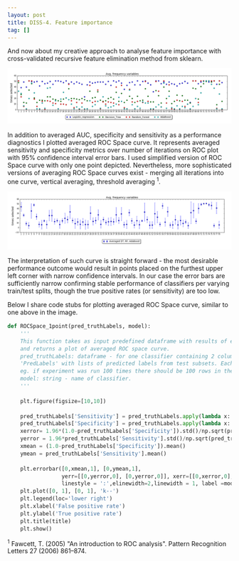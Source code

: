 ```yaml
---
layout: post
title: DISS-4. Feature importance
tag: []
---
```


And now about my creative approach to analyse feature importance with cross-validated recursive feature elimination method from sklearn.



![ROC Space curve](../images/CVRFE_analysisOfFeats.png)

In addition to averaged AUC, specificity and sensitivity as a performance diagnostics I plotted averaged ROC Space curve. It represents averaged sensitivity and specificity metrics over number of iterations on ROC plot with 95% confidence interval error bars.
I used simplified version of ROC Space curve with only one point depicted. Nevertheless, more sophisticated versions of averaging ROC Space curves exist - merging all iterations into one curve, vertical averaging, threshold averaging <sup>1</sup>.

![ROC Space curve](../images/CVRFE_analysisOfFeats_onlyTrees.png)

The interpretation of such curve is straight forward - the most desirable performance outcome would result in points placed on the furthest upper left corner with narrow confidence intervals. In our case the error bars are sufficiently narrow confirming stable performance of classifiers per varying train/test splits, though the true positive rates (or sensitivity) are too low.

Below I share code stubs for plotting averaged ROC Space curve, similar to one above in the image.


```python
def ROCSpace_1point(pred_truthLabels, model):
    '''
    This function takes as input predefined dataframe with results of experimental runs for one classifier 
    and returns a plot of averaged ROC space curve.
    pred_truthLabels: dataframe - for one classifier containing 2 columns: 'Truth' with lists of true labels and 
    'PredLabels' with lists of predicted labels from test subsets. Each row represents different iteration of experiment, 
    eg. if experiment was run 100 times there should be 100 rows in the dataframe.
    model: string - name of classifier.
    '''

    plt.figure(figsize=[10,10])
    
    pred_truthLabels['Sensitivity'] = pred_truthLabels.apply(lambda x: metrics.recall_score(x['Truth'],x['PredLabels']), axis=1)
    pred_truthLabels['Specificity'] = pred_truthLabels.apply(lambda x: 1.0-metrics.roc_curve(x['Truth'],x['PredLabels'])[0][1], axis=1)
    xerror= 1.96*(1.0-pred_truthLabels['Specificity']).std()/np.sqrt(pred_truthLabels.shape[0])
    yerror = 1.96*pred_truthLabels['Sensitivity'].std()/np.sqrt(pred_truthLabels.shape[0])
    xmean = (1.0-pred_truthLabels['Specificity']).mean()
    ymean = pred_truthLabels['Sensitivity'].mean()
    
    plt.errorbar([0,xmean,1], [0,ymean,1], 
                 yerr=[[0,yerror,0], [0,yerror,0]], xerr=[[0,xerror,0], [0,xerror,0]], 
                 linestyle = ':',elinewidth=2,linewidth = 1, label =model)
    plt.plot([0, 1], [0, 1], 'k--')
    plt.legend(loc='lower right')
    plt.xlabel('False positive rate')
    plt.ylabel('True positive rate')
    plt.title(title)
    plt.show()
```
<sup>1</sup> Fawcett, T. (2005) "An introduction to ROC analysis". Pattern Recognition Letters 27 (2006) 861–874.
